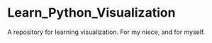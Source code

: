# Learn_Python_Visualization
A repository for learning visualization. For my niece, and for myself.

